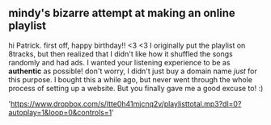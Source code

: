 ## mindy's bizarre attempt at making an online playlist

hi Patrick. first off, happy birthday!! <3 <3 I originally put the playlist on 8tracks, but then realized that I didn't like how it shuffled the songs randomly and had ads. I wanted your listening experience to be as **authentic** as possible! don't worry, I didn't just buy a domain name _just_ for this purpose. I bought this a while ago, but never went through the whole process of setting up a website. But you finally gave me a good excuse to! :)


'https://www.dropbox.com/s/ltte0h41mjcnq2v/playlisttotal.mp3?dl=0?autoplay=1&loop=0&controls=1'

